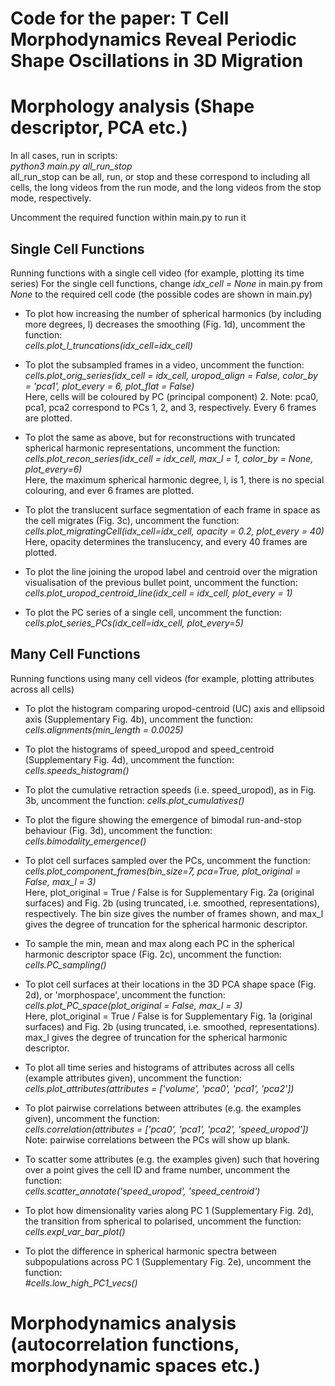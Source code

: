 # Code for the paper: T Cell Morphodynamics Reveal Periodic Shape Oscillations in 3D Migration


# Morphology analysis (Shape descriptor, PCA etc.)

In all cases, run in scripts:\
*python3 main.py all_run_stop*\
all_run_stop can be all, run, or stop and these correspond to including all cells, the long videos from the run mode, and the long videos from the stop mode, respectively.

Uncomment the required function within main.py to run it


## Single Cell Functions
Running functions with a single cell video (for example, plotting its time series)
For the single cell functions, change *idx_cell = None* in main.py from *None* to the required cell code (the possible codes are shown in main.py)

* To plot how increasing the number of spherical harmonics (by including more degrees, l) decreases the smoothing (Fig. 1d), uncomment the function:\
*cells.plot_l_truncations(idx_cell=idx_cell)*

* To plot the subsampled frames in a video, uncomment the function:\
*cells.plot_orig_series(idx_cell = idx_cell, uropod_align = False, color_by = 'pca1', plot_every = 6, plot_flat = False)*\
Here, cells will be coloured by PC (principal component) 2. Note: pca0, pca1, pca2 correspond to PCs 1, 2, and 3, respectively. Every 6 frames are plotted.

* To plot the same as above, but for reconstructions with truncated spherical harmonic representations, uncomment the function:\
*cells.plot_recon_series(idx_cell = idx_cell, max_l = 1, color_by = None, plot_every=6)*\
Here, the maximum spherical harmonic degree, l, is 1, there is no special colouring, and ever 6 frames are plotted.

* To plot the translucent surface segmentation of each frame in space as the cell migrates (Fig. 3c), uncomment the function:\
*cells.plot_migratingCell(idx_cell=idx_cell, opacity = 0.2, plot_every = 40)*\
Here, opacity determines the translucency, and every 40 frames are plotted.

* To plot the line joining the uropod label and centroid over the migration visualisation of the previous bullet point, uncomment the function:\
*cells.plot_uropod_centroid_line(idx_cell = idx_cell, plot_every = 1)*

* To plot the PC series of a single cell, uncomment the function:\
*cells.plot_series_PCs(idx_cell=idx_cell, plot_every=5)*



## Many Cell Functions
Running functions using many cell videos (for example, plotting attributes across all cells)

* To plot the histogram comparing uropod-centroid (UC) axis and ellipsoid axis (Supplementary Fig. 4b), uncomment the function:\
*cells.alignments(min_length = 0.0025)*

* To plot the histograms of speed_uropod and speed_centroid (Supplementary Fig. 4d), uncomment the function:\
*cells.speeds_histogram()*

* To plot the cumulative retraction speeds (i.e. speed_uropod), as in Fig. 3b, uncomment the function:
*cells.plot_cumulatives()*

* To plot the figure showing the emergence of bimodal run-and-stop behaviour (Fig. 3d), uncomment the function:\
*cells.bimodality_emergence()*

* To plot cell surfaces sampled over the PCs, uncomment the function:\
*cells.plot_component_frames(bin_size=7, pca=True, plot_original = False, max_l = 3)*\
Here, plot_original = True / False is for Supplementary Fig. 2a (original surfaces) and Fig. 2b (using truncated, i.e. smoothed, representations), respectively. The bin size gives the number of frames shown, and max_l gives the degree of truncation for the spherical harmonic descriptor.

* To sample the min, mean and max along each PC in the spherical harmonic descriptor space (Fig. 2c), uncomment the function:\
*cells.PC_sampling()*

* To plot cell surfaces at their locations in the 3D PCA shape space (Fig. 2d), or 'morphospace', uncomment the function:\
*cells.plot_PC_space(plot_original = False, max_l = 3)*\
Here, plot_original = True / False is for Supplementary Fig. 1a (original surfaces) and Fig. 2b (using truncated, i.e. smoothed, representations). max_l gives the degree of truncation for the spherical harmonic descriptor.


* To plot all time series and histograms of attributes across all cells (example attributes given), uncomment the function:\
*cells.plot_attributes(attributes = ['volume', 'pca0', 'pca1', 'pca2'])*

* To plot pairwise correlations between attributes (e.g. the examples given), uncomment the function:\
*cells.correlation(attributes = ['pca0', 'pca1', 'pca2', 'speed_uropod'])*\
Note: pairwise correlations between the PCs will show up blank.


* To scatter some attributes (e.g. the examples given) such that hovering over a point gives the cell ID and frame number, uncomment the function:\
*cells.scatter_annotate('speed_uropod', 'speed_centroid')*

* To plot how dimensionality varies along PC 1 (Supplementary Fig. 2d), the transition from spherical to polarised, uncomment the function:\
*cells.expl_var_bar_plot()*

* To plot the difference in spherical harmonic spectra between subpopulations across PC 1 (Supplementary Fig. 2e), uncomment the function:\
*#cells.low_high_PC1_vecs()*


# Morphodynamics analysis (autocorrelation functions, morphodynamic spaces etc.)
